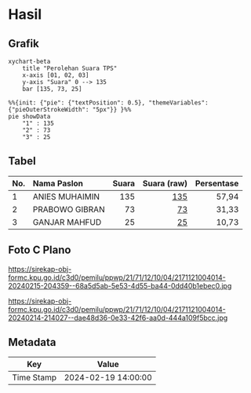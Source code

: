 # Hasil

## Grafik

```mermaid
xychart-beta
    title "Perolehan Suara TPS"
    x-axis [01, 02, 03]
    y-axis "Suara" 0 --> 135
    bar [135, 73, 25]
```

```mermaid
%%{init: {"pie": {"textPosition": 0.5}, "themeVariables": {"pieOuterStrokeWidth": "5px"}} }%%
pie showData
    "1" : 135
    "2" : 73
    "3" : 25
```

## Tabel

| No. | Nama Paslon    | Suara | Suara (raw) | Persentase |
|:--- |:-------------- | -----:| -----------:| ----------:|
| 1   | ANIES MUHAIMIN | 135   | [135][p-1]  | 57,94      |
| 2   | PRABOWO GIBRAN | 73    | [73][p-2]   | 31,33      |
| 3   | GANJAR MAHFUD  | 25    | [25][p-3]   | 10,73      |


[p-1]: https://github.com/gigit-pemilu/pemilu-2024-21-kepulauan-riau/blob/main/pilpres/hitung-suara/sub/21-kepulauan-riau/sub/71-kota-batam/sub/12-batu-aji/sub/1004-bukit-tempayan/sub/014-tps/sub/paslon-1.txt
[p-2]: https://github.com/gigit-pemilu/pemilu-2024-21-kepulauan-riau/blob/main/pilpres/hitung-suara/sub/21-kepulauan-riau/sub/71-kota-batam/sub/12-batu-aji/sub/1004-bukit-tempayan/sub/014-tps/sub/paslon-2.txt
[p-3]: https://github.com/gigit-pemilu/pemilu-2024-21-kepulauan-riau/blob/main/pilpres/hitung-suara/sub/21-kepulauan-riau/sub/71-kota-batam/sub/12-batu-aji/sub/1004-bukit-tempayan/sub/014-tps/sub/paslon-3.txt

## Foto C Plano

https://sirekap-obj-formc.kpu.go.id/c3d0/pemilu/ppwp/21/71/12/10/04/2171121004014-20240215-204359--68a5d5ab-5e53-4d55-ba44-0dd40b1ebec0.jpg

https://sirekap-obj-formc.kpu.go.id/c3d0/pemilu/ppwp/21/71/12/10/04/2171121004014-20240214-214027--dae48d36-0e33-42f6-aa0d-444a109f5bcc.jpg


## Metadata

| Key        | Value               |
| ---------- | ------------------- |
| Time Stamp | 2024-02-19 14:00:00 |



